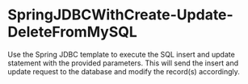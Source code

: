 # SpringJDBCWithCreate-Update-DeleteFromMySQL
  Use the Spring JDBC template to execute the SQL insert and update statement with the provided parameters. This will send the insert and update request to the database and modify the record(s) accordingly.
